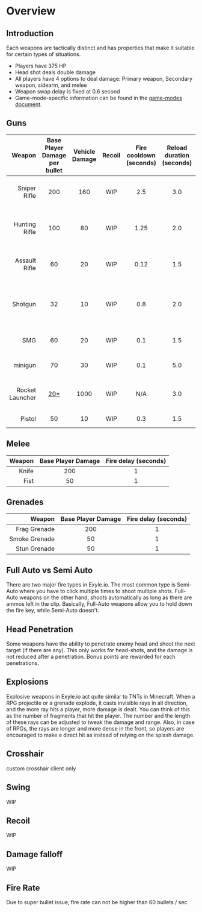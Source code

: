 # Overview

## Introduction

Each weapons are tactically distinct and has properties that make it suitable
for certain types of situations.

- Players have 375 HP
- Head shot deals double damage
- All players have 4 options to deal damage: Primary weapon, Secondary weapon,
  sidearm, and melee
- Weapon swap delay is fixed at 0.6 second
- Game-mode-specific information can be found in the
  [game-modes document](./game-modes).

## Guns

|          Weapon | Base Player Damage per bullet | Vehicle Damage | Recoil | Fire cooldown (seconds) | Reload duration (seconds) | Damage falloff | Clip size | Walk speed | Base Swing | Jump Swing | [Fire type\*](#full-auto-vs-semi-auto) | Head penetration | hitscan distance | bullet velocity | BR Ammo type | Default scope | Purpose                      |
| --------------: | :---------------------------: | :------------: | :----: | :---------------------: | :-----------------------: | :------------: | :-------: | :--------: | :--------: | :--------: | :------------------------------------: | :--------------: | :--------------: | :-------------: | :----------: | :-----------: | :--------------------------- |
|    Sniper Rifle |              200              |      160       |  WIP   |           2.5           |            3.0            |      WIP       |     5     |    90%     |    WIP     |    WIP     |               Semi-Auto                |       yes        |        0         |       WIP       |    Heavy     |      8x       | Long distance burst damage   |
|   Hunting Rifle |              100              |       80       |  WIP   |          1.25           |            2.0            |      WIP       |    10     |    95%     |    WIP     |    WIP     |               Semi-Auto                |        no        |       WIP        |       WIP       |    Light     |      4x       | Sniper but weaker and faster |
|   Assault Rifle |              60               |       20       |  WIP   |          0.12           |            1.5            |      WIP       |    30     |    95%     |    WIP     |    WIP     |               Full-Auto                |        no        |       WIP        |       WIP       |    Rifle     |      2x       | short-mid range tracking     |
|         Shotgun |              32               |       10       |  WIP   |           0.8           |            2.0            |      WIP       |     5     |    95%     |    WIP     |    WIP     |    Semi-Auto (8 bullets per click)     |        no        |       WIP        |       WIP       |   Shotgun    | 2x iron sight | Short range burst damage     |
|             SMG |              60               |       20       |  WIP   |           0.1           |            1.5            |      WIP       |    25     |    95%     |    WIP     |    WIP     |               Full-Auto                |        no        |       WIP        |       WIP       |    Light     | 2x iron sight | short range tracking         |
|         minigun |              70               |       30       |  WIP   |           0.1           |            5.0            |      WIP       |    100    |    80%     |    WIP     |    WIP     |               Full-Auto                |        no        |       WIP        |       WIP       |    Heavy     | 2x iron sight | Anti-vehicle tracking        |
| Rocket Launcher |      [20\*](#explosions)      |      1000      |  WIP   |           N/A           |            3.0            |      WIP       |     1     |    80%     |    WIP     |    WIP     |               Semi-Auto                |        no        |        0         |       WIP       |     N/A      | 2x iron sight | Anti-vehicle burst damage    |
|          Pistol |              50               |       10       |  WIP   |           0.3           |            1.5            |      WIP       |    15     |    100%    |    WIP     |    WIP     |               Semi-Auto                |        no        |       WIP        |       WIP       |    Light     | 2x iron sight | Sidearm                      |

<!-- put damage falloff graph here as well as the python matplotlib code used to create it -->

## Melee

| Weapon | Base Player Damage | Fire delay (seconds) |
| -----: | :----------------: | :------------------: |
|  Knife |        200         |          1           |
|   Fist |         50         |          1           |

## Grenades

|        Weapon | Base Player Damage | Fire delay (seconds) |
| ------------: | :----------------: | :------------------: |
|  Frag Grenade |        200         |          1           |
| Smoke Grenade |         50         |          1           |
|  Stun Grenade |         50         |          1           |

## Full Auto vs Semi Auto

There are two major fire types in Exyle.io.
The most common type is Semi-Auto where you have to click multiple times to shoot multiple shots.
Full-Auto weapons on the other hand, shoots automatically as long as there are ammos left in the clip.
Basically, Full-Auto weapons allow you to hold down the fire key, while Semi-Auto doesn't.

## Head Penetration

Some weapons have the ability to penetrate enemy head and shoot the next target (if there are any).
This only works for head-shots, and the damage is not reduced after a penetration.
Bonus points are rewarded for each penetrations.

## Explosions

Explosive weapons in Exyle.io act quite similar to TNTs in Minecraft.
When a RPG projectile or a grenade explode, it casts invisible rays in all direction,
and the more ray hits a player, more damage is dealt.
You can think of this as the number of fragments that hit the player.
The number and the length of these rays can be adjusted to tweak the damage and range.
Also, in case of RPGs, the rays are longer and more dense in the front,
so players are encouraged to make a direct hit as instead of relying on the splash damage.

## Crosshair

custom crosshair client only

## Swing

WIP

## Recoil

WIP

## Damage falloff

WIP

## Fire Rate

Due to super bullet issue, fire rate can not be higher than 60 bullets / sec
